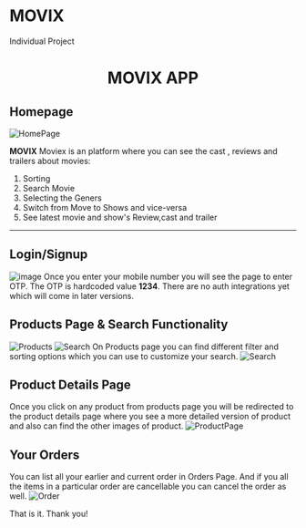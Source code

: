 # MOVIX

Individual Project 


<h1 align="center"> MOVIX APP </h1>
<h2>Homepage</h2>



<img src="https://image.tmdb.org/t/p/original/wDSleqaukgwU8kILLrpP4Kf60eV.jpg" alt="HomePage" />


<b>MOVIX</b> Moviex is an platform where you can see the cast , reviews and trailers about movies: <br />
1. Sorting<br />
2. Search Movie<br />
3.  Selecting the Geners<br />
4. Switch from Move to Shows and vice-versa<br />
5. See latest movie and show's Review,cast and trailer  <br />
<hr />


<h2> Login/Signup </h2>
<img src="https://user-images.githubusercontent.com/112630634/213930076-c6c6084f-6226-4ebc-99b0-bd5300b557dc.png" alt="image" />
Once you enter your mobile number you will see the page to enter OTP. The OTP is hardcoded value <b>1234</b>. There are no auth integrations yet which will come in later versions.

<h2>Products Page & Search Functionality</h2>

<img src="https://user-images.githubusercontent.com/112630634/213930231-45487d5e-da29-41bf-a050-73b5a463ae0a.png" alt="Products" />
<img src="https://user-images.githubusercontent.com/112630634/213930235-fd6971a6-6af9-4ac1-88a0-47f153541a45.png" alt="Search" />
On Products page you can find different filter and sorting options which you can use to customize your search.
<img src="https://user-images.githubusercontent.com/112630634/213930245-4fa93cf1-4478-4f02-af1c-d0602278f399.png" alt="Search" />


<h2>Product Details Page</h2>
Once you click on any product from products page you will be redirected to the product details page where you see a more detailed version of product and also can find the other images of product.
<img src="https://user-images.githubusercontent.com/112630634/213930364-eae3b152-f4b0-4e08-ba9c-34d3d5dd1e7d.png" alt="ProductPage" />


<h2>Your Orders</h2>
You can list all your earlier and current order in Orders Page. And if you all the items in a particular order are cancellable you can cancel the order as well.
<img src="https://user-images.githubusercontent.com/112630634/213930555-3137a837-3ae2-4238-b874-21d5a7e164da.png" alt="Order" />

That is it. 
Thank you!

